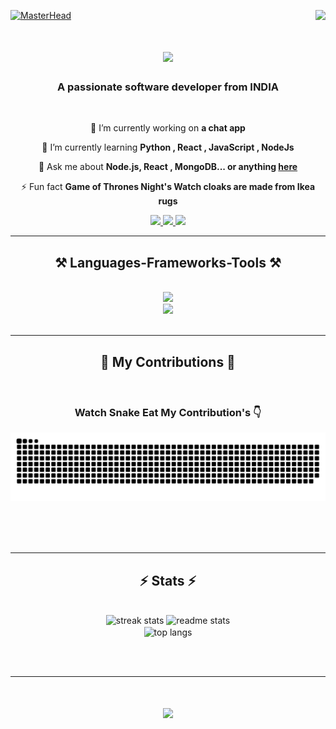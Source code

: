 [![MasterHead](https://mir-s3-cdn-cf.behance.net/project_modules/fs/54b6c068097599.5b50bca476b9b.gif)](https://rishavchanda.io)
<img align="right" src="https://visitor-badge.laobi.icu/badge?page_id=AmbrishShukla.AmbrishShukla"/>

<h1 align="center">
    <img src="https://readme-typing-svg.herokuapp.com/?font=Righteous&size=35&center=true&vCenter=true&width=500&height=70&duration=4000&lines=Hi+There!+👋;+I'm+Ambrish+Shukla!;" />
</h1>

<h3 align="center">A passionate software developer from INDIA</h3>

<br/>

<div align="center">
 
 🔭 I’m currently working on **a chat app**
 
 🌱 I’m currently learning **Python , React , JavaScript , NodeJs**

 💬 Ask me about **Node.js, React , MongoDB... or anything [here](https://github.com/AmbrishShukla/AmbrishShukla/issues)**

 ⚡ Fun fact **Game of Thrones Night's Watch cloaks are made from Ikea rugs**
 
 </div>
 
<div align="center"> 
  <a href="6238ambrishshukla@gmail.com">
    <img src="https://img.shields.io/badge/Gmail-333333?style=for-the-badge&logo=gmail&logoColor=red" />
  </a>
  <a href="https://www.linkedin.com/in/ambrish-shukla-64b67121a/" target="_blank">
    <img src="https://img.shields.io/badge/LinkedIn-0077B5?style=for-the-badge&logo=linkedin&logoColor=white" target="_blank" />
  </a>
  <a href="https://github.com/AmbrishShukla" target="_blank">
     <img src="https://img.shields.io/badge/Portfolio-FF5722?style=for-the-badge&logo=todoist&logoColor=white" target="_blank" /> <!-- sqlite, safari, google-chrome are other good icon options -->
  </a>
</div>

 <hr/>
 
<h2 align="center">⚒️ Languages-Frameworks-Tools ⚒️</h2>
<br/>
<div align="center">
    <img src="https://skillicons.dev/icons?i=nodejs,github,python,javascript,typescript,express,mongodb,c,cpp,java,Python" /><br>
    <img src="https://skillicons.dev/icons?i=react,c,cpp,bootstrap,mui,mysql,html,css,vscode,git" />
</div>

<br/>
<hr/>

<div align="center">
  <h2>🐍 My Contributions 🐍</h2>
  <br>
    <h3> Watch Snake Eat My Contribution's 👇</h3>
  <img alt="snake eating my contributions" src="https://raw.githubusercontent.com/Ambrishshukla/AmbrishShukla/output/github-contribution-grid-snake.svg" />
  
  <br/><br/><br/>
</div>

<hr/>

<h2 align="center">⚡ Stats ⚡</h2>
<br>
<div align=center>
  <img width=390 height="200" src="https://streak-stats.demolab.com/?user=AmbrishShukla&count_private=false&theme=react&border_radius=10" alt="streak stats"/>
  <img width=390 height="200" src="https://github-readme-stats-salesp07.vercel.app/api?username=ambrishshukla&count_private=false&show_icons=true&theme=react&rank_icon=github&border_radius=10" alt="readme stats" />
  <br/>
  <img width=325 height="200" align="center" src="https://github-readme-stats.vercel.app/api/top-langs/?username=ambrishshukla&hide=HTML&langs_count=8&layout=compact&theme=react&border_radius=10&size_weight=0.5&count_weight=0.5&exclude_repo=github-readme-stats" alt="top langs" />
</div>

<br/><br/>
<hr/>

<h1 align="center">
    <img src="https://readme-typing-svg.herokuapp.com/?font=Righteous&size=35&center=true&vCenter=true&width=1000&height=70&duration=4000&lines=Thanks+for+visiting+%E2%9C%8C%EF%B8%8F;Shoot+me+a+message+on+Linkedin+%E2%9C%85;Always+Down+For+collaboration+%F0%9F%98%8A;"/>
</h1>

<br/>

